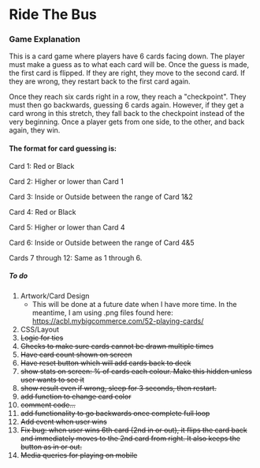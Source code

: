 # Ride The Bus

### Game Explanation
This is a card game where players have 6 cards facing down. The player must make a guess as to what each card will be. Once the guess is made, the first card is flipped. If they are right, they move to the second card. If they are wrong, they restart back to the first card again.

Once they reach six cards right in a row, they reach a "checkpoint". They must then go backwards, guessing 6 cards again. However, if they get a card wrong in this stretch, they fall back to the checkpoint instead of the very beginning. Once a player gets from one side, to the other, and back again, they win.

#### The format for card guessing is:

Card 1: Red or Black

Card 2: Higher or lower than Card 1

Card 3: Inside or Outside between the range of Card 1&2

Card 4: Red or Black

Card 5: Higher or lower than Card 4

Card 6: Inside or Outside between the range of Card 4&5

Cards 7 through 12: Same as 1 through 6.


##### To do
1. Artwork/Card Design
    - This will be done at a future date when I have more time. In the meantime, I am using .png files found here: https://acbl.mybigcommerce.com/52-playing-cards/
2. CSS/Layout
3. <del>Logic for ties<del>
4. <del>Checks to make sure cards cannot be drawn multiple times<del>
5. <del>Have card count shown on screen<del>
6. <del>Have reset button which will add cards back to deck<del>
7. <del>show stats on screen: % of cards each colour. Make this hidden unless user wants to see it<del>
8. <del>show result even if wrong, sleep for 3 seconds, then restart.<del>
9. <del>add function to change card color<del>
10. <del>comment code...<del>
11. <del>add functionality to go backwards once complete full loop<del>
12. <del>Add event when user wins<del>
13. <del>Fix bug: when user wins 6th card (2nd in or out), it flips the card back and immediately moves to the 2nd card from right. It 
    also keeps the button as in or out.<del>
14. <del>Media queries for playing on mobile<del>
